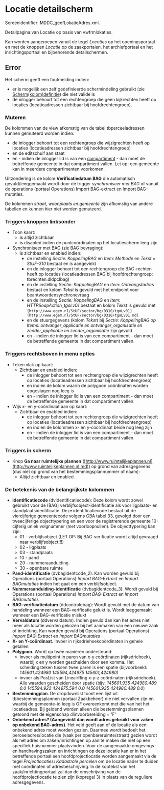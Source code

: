 # Locatie detailscherm

Screenidentifier: MDDC_geefLokatieAdres.xml.

Detailpagina van Locatie op basis van vwfrmlokaties.

Kan worden aangeroepen vanuit de tegel _Locaties_ op het openingsportaal en met de knoppen _Locatie_ op de zaakportalen, het archiefportaal en het inrichtingsportaal en bijbehorende detailschermen.

## Error

Het scherm geeft een foutmelding indien:

- er is mogelijk een zelf gedefinieerde schermindeling gebruikt (zie [Scherm(kolom)definitie](../../instellen_inrichten/schermdefinitie/README.md)) die niet valide is
- de inlogger behoort tot een rechtengroep die geen kijkrechten heeft op locaties (locatieadressen zichtbaar bij hoofdrechtengroep).

### Muteren

De kolommen van de view afkomstig van de tabel tbperceeladressen kunnen gemuteerd worden indien:

- de inlogger behoort tot een rechtengroep die wijzigrechten heeft op locaties (locatieadressen zichtbaar bij hoofdrechtengroep)
- en de editschuif aan staat
- en - indien de inlogger lid is van een [compartiment](../../instellen_inrichten/compartimenten.md) - dan moet de betreffende gemeente in dat compartiment vallen. Let op: een gemeente kan in meerdere compartimenten voorkomen.

Uitzondering is de kolom **Verificatiedatum BAG** die automatisch gevuld/leeggemaakt wordt door de trigger _synchroniseer met BAG_ of vanuit de operations (portaal Operations) Import BAG-extract en Import BAG-mutaties.

De kolommen _straat, woonplaats en gemeente_ zijn afkomstig van andere tabellen en kunnen hier niet worden gemuteerd.

### Triggers knoppen linksonder

- Toon kaart:
  - is altijd zichtbaar
  - is disabled indien de puntcoördinaten op het locatiescherm leeg zijn.
- Synchroniseer met BAG (zie [BAG bevraging](../programmablokken/bag_bevraging.md)):
  - is zichtbaar en enabled indien:
    - de instelling _Sectie: KoppelingBAG_ en _Item: Methode_ en _Tekst = StUF-310_ bestaat en is aangevinkt
    - en de inlogger behoort tot een rechtengroep die BAG-rechten heeft op locaties (locatieadressen BAG bij hoofdrechtengroep: tbrechten.dldpclbag)
    - en de instelling _Sectie: KoppelingBAG_ en _Item: Ontvangstadres_ bestaat en kolom _Tekst_ is gevuld met het endpoint voor beantwoordensynchronevraag
    - en de instelling _Sectie: KoppelingBAG_ en _Item: HTTPSoapAction_tgoLv01_ bestaat en kolom _Tekst_ is gevuld met `[http://www.egem.nl/StUF/sector/bg/0310/tgoLv01](http://www.egem.nl/StUF/sector/bg/0310/tgoLv01.md)`
    - en de stuurgegevens (kolom _Tekst_) bij _Sectie: KoppelingBAG op Items: ontvanger_applicatie en ontvanger_organisatie en zender_applicatie en zender_organisatie_ zijn gevuld
    - en - indien de inlogger lid is van een compartiment - dan moet de betreffende gemeente in dat compartiment vallen.

### Triggers rechtsboven in menu opties

- Teken vlak op kaart:
  - Zichtbaar en enabled indien:
    - de inlogger behoort tot een rechtengroep die wijzigrechten heeft op locaties (locatieadressen zichtbaar bij hoofdrechtengroep)
    - en indien de kolom waarin de polygoon coördinaten worden opgeslagen nog leeg is
    - en - indien de inlogger lid is van een compartiment - dan moet de betreffende gemeente in dat compartiment vallen.
- Wijs x- en y-coördinaat aan op kaart:
  - Zichtbaar en enabled indien:
    - de inlogger behoort tot een rechtengroep die wijzigrechten heeft op locaties (locatieadressen zichtbaar bij hoofdrechtengroep)
    - en indien de kolommen x- en y-coördinaat beide nog leeg zijn
    - en - indien de inlogger lid is van een compartiment - dan moet de betreffende gemeente in dat compartiment vallen.

### Triggers in scherm

- Knop **Ga naar ruimtelijke plannen** ([http://www.ruimtelijkeplannen.nl](http://www.ruimtelijkeplannen.nl.md)) op grond van adresgegevens (dus niet op grond van het bestemmingsplannummer of naam):
  - Altijd zichtbaar en enabled.

### De betekenis van de belangrijkste kolommen

- **identificatiecode** (dvidentificatiecode): Deze kolom wordt zowel gebruikt voor de (BAG) verblijfsobject-identificatie als voor ligplaats- en standplaatsidentificatie. Deze identificatiecode bestaat uit de viercijferige gemeentecode volgens GBA tabel 33, gevolgd door een tweecijferige objecttypering en een voor de registrerende gemeente 10-cijferig uniek volgnummer (met voorloopnullen). De objecttypering kan zijn:
  - 01 - verblijfsobject (LET OP: Bij BAG-verificatie wordt altijd gevraagd naar verblijfsobject!!!)
  - 02 - ligplaats
  - 03 - standplaats
  - 10 - pand
  - 20 - nummeraanduiding
  - 30 - openbare ruimte
- **Pand-identificatie** (dvbagidentcode_2). Kan worden gevuld bij Operations (portaal Operations) _Import BAG-Extract_ en _Import BAGmutaties_ indien het gaat om een verblijfsobject.
- **Nummeraanduiding-identificatie** (dvbagidentcode_3). Wordt gevuld bij Operations (portaal Operations) _Import BAG-Extract_ en _Import BAGmutaties_
- **BAG-verificatiedatum** (ddcontrolebag): Wordt gevuld met de datum van handeling wanneer een BAG-verificatie gelukt is. Wordt leeggemaakt wanneer een BAG-verificatie mislukt
- **Vervaldatum** (ddvervaldatum). Indien gevuld dan kan het adres niet meer als locatie worden gekozen bij het aanmaken van een nieuwe zaak of inrichting. Kan worden gevuld bij Operations (portaal Operations) _Import BAG-Extract_ en _Import BAGmutaties_
- **X- en Y-coördinaat**. Invoer in rijksdriehoekcoördinaten in gehele getallen
- **Polygoon**. Wordt op twee manieren ondersteund:
  - invoer als multipoint in paren van x-y coördinaten (rijksdriehoek), waarbij x en y worden gescheiden door een komma. Het scheidingsteken tussen twee paren is een spatie (bijvoorbeeld: _145601,424980 145594,424975 145601,424980)_
  - invoer als PosList van LineairRing x-y-z coördinaten (rijksdriehoek). Alle waarden gescheiden door spatie (bijv. _145601.935 424980.489 0.0 145594.922 424975.594 0.0 145601.935 424980.489 0.0_)
- **Bestemmingplan**. De dropdownlist toont een lijst uit tbbestemmingsplannen (portaal Zaakbeheer) die niet vervallen zijn en waarbij de gemeente-id leeg is OF overeenkomt met die van het het locatieadres. Bij geldend worden alleen die bestemmingsplannen getoond met de eigenschap dlinvoorbereiding = 'F'
- **Onbekend adres? (Aangevinkt dan wordt adres gebruikt voor zaken op onbekend BAG-adres)**. Het veld geeft aan of de locatie als een onbekend adres moet worden gezien. Daarmee wordt bedoelt het perceeladres/locatie die (vaak per openbareruimte/straat) gezien wordt als het adres om zaken/inrichtingen op aan te maken die niet op een specifiek huisnummer plaatsvinden. Voor de aangemaakte omgevings- en handhavingszaken en inrichtingen op deze locatie kan er in het betreffende portaal een hoofdprojectlocatie worden aangemaakt via de tegel _Projectlocaties\ Kadastrale percelen_ om de locatie nader te duiden met coördinaten of adresbeschrijving. In de koptekst van het zaak/inrichtingportaal zal dan de omschrijving van de hoofdprojectlocatie te zien zijn (kopregel 3) in plaats van de reguliere adresgegevens.
